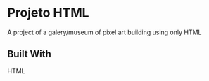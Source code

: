 # Projeto HTML

A project of a galery/museum of pixel art building using only HTML




## Built With

HTML
